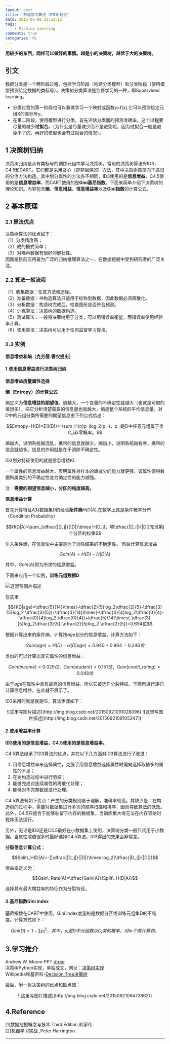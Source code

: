 ```yaml
---
layout: post
title: "机器学习算法-决策树理论"
date: 2015-05-08 21:53:12
tags: 
	- Machine Learning
comments: true
categories: ML
---
```


**用较少的东西，同样可以做好的事情。越是小的决策树，越优于大的决策树。**

## **引文**

数据分类是一个两阶段过程，包括学习阶段（构建分类模型）和分类阶段（使用模型预测给定数据的类标号）。决策树分类算法是监督学习的一种，即Supervised learning。

 - 分类过程的第一阶段也可以看做学习一个映射或函数y=f(x),它可以预测给定元组X的类标号y。
 - 在第二阶段，使用模型进行分类。首先评估分类器的预测准确率。这个过程要尽量的减少**过拟合**。（为什么是尽量减少而不是避免呢，因为过拟合一般是避免不了的，再好的模型也会有过拟合的情况）。

<!-- more -->

## **1 决策树归纳**

 决策树归纳是从有类标号的训练元组中学习决策树。常用的决策树算法有ID3，C4.5和CART。它们都是采用贪心（即非回溯的）方法，其中决策树自顶向下递归的分治方法构造。其中划分属性的方法各不相同，ID3使用的是**信息增益**，C4.5使用的是**信息增益率**，而CART使用的是**Gini基尼指数**。下面来简单介绍下决策树的理论知识。内容包含**熵**、**信息增益**、**信息增益率**以及**Gini指数**的计算公式。
 
## **2 基本原理**


### **2.1 算法优点**

 决策树算法的优点如下：  
（1）分类精度高；  
（2）成的模式简单；  
（3）对噪声数据有很好的健壮性。  
因而是目前应用最为广泛的归纳推理算法之一，在数据挖掘中受到研究者的广泛关注。
  
### **2.2 算法一般流程**

（1）收集数据：任意方法和途径。  
（2）准备数据：书构造算法只适用于标称型数据，因此数据必须离散化。  
（3）分析数据：构造树完成后，检查图形是否符合预测。  
（4）训练算法：决策树的数据构造。  
（5）测试算法：一般将决策树用于分类，可以用错误率衡量，而错误率使用经验率计算。  
（6）使用算法：决策树可以用于任何监督学习算法。  

### **2.3 实例**

**信息增益和熵（克劳德.香农提出）**

#### **1.使用信息增益进行决策树归纳**

**信息增益度量属性选择**

**熵（Entropy）的计算公式**

熵定义为**信息增益的期望值**。熵越大，一个变量的不确定性就越大（也就是可取的值很多），把它分析清楚需要的信息量也就越大，熵是整个系统的平均信息量。对$D$中的元组分类所需要的期望信息由下列公式给出：

$$Entropy=H(D)=E(I(D))=-\sum_i^{n}p_ilog_2(p_i)，p_i是D中任意元组属于类C_i非零概率。$$

熵越大，说明系统越混乱，携带的信息就越少。熵越小，说明系统越有序，携带的信息就越多。信息的作用就是在于消除不确定性。

ID3划分特征使用的就是信息增益IG.

一个属性的信息增益越大，表明属性对样本的熵减少的能力就更强，该属性使得数据所属类别的不确定性变为确定性的能力越强。

注：**需要的期望信息越小，分区的纯度越高。**

**信息增益计算**

首先计算特征A对数据集D的经验**条件熵**$H(D|A)$,在数学上就是条件概率分布（Condition Probability）

$$H(D|A)=\sum_j\dfrac{|D_j|}{|D|}\times H(D_j)，项\dfrac{|D_i|}{|D|}充当第j个分区的权重$$

引入条件熵，在信息论中主要是为了消除结果的不确定性。
然后计算信息增益

$$Gain(A) = H(D) - H(D|A)$$

其中，$Gain(A)$即为所求的信息增益。

下面来应用一个实例，**训练元组数据D**

![这里写图片描述](http://img.blog.csdn.net/20150513110022176)

在这里

$$H(D|age)=\dfrac{5}{14}\times(-\dfrac{2}{5}log_2\dfrac{2}{5}-\dfrac{3}{5}log_2 \dfrac{3}{5})+\dfrac{4}{14}\times(-\dfrac{4}{4}log_2\dfrac{0}{4}-\dfrac{0}{4}log_2 \dfrac{0}{4})+\dfrac{5}{14}\times(-\dfrac{3}{5}log_2\dfrac{3}{5}-\dfrac{2}{5}log_2 \dfrac{2}{5})=0.694位$$

根据计算出来的条件熵，计算按$age$划分的信息增益，计算方法如下：

$$Gain(age)=H(D)-H(D|age)=0.940-0.964=0.246位$$

类似的可以计算出其它属性的信息增益：

$$ Gain(income)=0.029位，
Gain(student)=0.151位，Gain(credit\_rating)=0.048位 $$

由于$age$在属性中具有最高的信息增益，所以它被选作分裂特征。下面再进行递归计算信息增益，在此就不展示了。

ID3采用的就是就是IG，算法步骤如下：

<center>
![这里写图片描述](http://img.blog.csdn.net/20150921091028096)
![这里写图片描述](http://img.blog.csdn.net/20150921091053471)
</center>

#### **2.使用增益率计算**

**ID3使用的是信息增益，C4.5使用的是信息增益率。**

C4.5算法继承了ID3算法的优点，并在以下几方面对ID3算法进行了改进：  
1) 用信息增益率来选择属性，克服了用信息增益选择属性时偏向选择取值多的属性的不足；  
2) 在树构造过程中进行剪枝；  
3) 能够完成对连续属性的离散化处理；  
4) 能够对不完整数据进行处理。  

C4.5算法有如下优点：产生的分类规则易于理解，准确率较高。其缺点是：在构造树的过程中，需要对数据集进行多次的顺序扫描和排序，因而导致算法的低效。此外，C4.5只适合于能够驻留于内存的数据集，当训练集大得无法在内存容纳时程序无法运行。

另外，无论是ID3还是C4.5最好在小数据集上使用，决策树分类一般只试用于小数据。当属性取值很多时最好选择C4.5算法，ID3得出的效果会非常差。

**分裂信息计算公式：**

$$Split\_H(D|A)=-∑\dfrac{|D_j|}{|D|}\times log_2(\dfrac{|D_j|}{|D|})$$

增益率定义为：

$$Gain\_Rate(A)=\dfrac{Gain(A)}{Split\_H(D|A)}$$

选择具有最大增益率的特征作为分裂特征。

#### **3.基尼指数Gini index**

基尼指数在CART中使用，Gini index度量的是数据分区或训练元组集D的不纯度。计算方式如下：

$$Gini(D)=1-\sum p^{2}_i，其中，p_i是D中元组数以C_i类的概率，对m个类计算和。$$


## **3.学习推介**

Andrew W. Moore PPT [dtree](http://www.autonlab.org/tutorials/dtree18.pdf)  
决策树Python实现，单独成文，网址：[决策树实现](http://blog.csdn.net/dream_angel_z/article/details/45965463)  
Wikipedia维基百科-[Decision Tree决策树](https://en.wikipedia.org/wiki/Decision_tree)

最后，附一张决策树的优点和缺点图：

<center>
![这里写图片描述](http://img.blog.csdn.net/20150921094738621)
</center>


## **4.Reference**

[1]数据挖掘概念与技术 Third Edition,韩家伟.  
[2]机器学习实战 ,Peter Harrington.  

------
<br>
